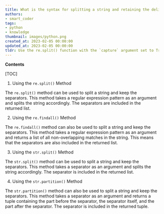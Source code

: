```yaml
---
title: What is the syntax for splitting a string and retaining the delimiters in python?
authors:
- smart_coder
tags:
- python
- knowledge
thumbnail: images/python.png
created_at: 2023-02-05 00:00:00
updated_at: 2023-02-05 00:00:00
tldr: Use the re.split() function with the `capture` argument set to True.
---
```


**Contents**

[TOC]

1. Using the `re.split()` Method

The `re.split()` method can be used to split a string and keep the separators. This method takes a regular expression pattern as an argument and splits the string accordingly. The separators are included in the returned list.

2. Using the `re.findall()` Method

The `re.findall()` method can also be used to split a string and keep the separators. This method takes a regular expression pattern as an argument and returns a list of all non-overlapping matches in the string. This means that the separators are also included in the returned list.

3. Using the `str.split()` Method

The `str.split()` method can be used to split a string and keep the separators. This method takes a separator as an argument and splits the string accordingly. The separator is included in the returned list.

4. Using the `str.partition()` Method

The `str.partition()` method can also be used to split a string and keep the separators. This method takes a separator as an argument and returns a tuple containing the part before the separator, the separator itself, and the part after the separator. The separator is included in the returned tuple.
